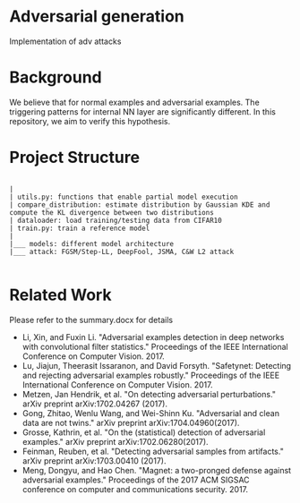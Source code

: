# Adversarial generation
Implementation of adv attacks

# Background
We believe that for normal examples and adversarial examples. The triggering patterns for internal NN layer are significantly different. In this repository, we aim to verify this hypothesis. 

# Project Structure
```

|
| utils.py: functions that enable partial model execution
| compare_distribution: estimate distribution by Gaussian KDE and compute the KL divergence between two distributions
| dataloader: load training/testing data from CIFAR10
| train.py: train a reference model
|
|___ models: different model architecture
|___ attack: FGSM/Step-LL, DeepFool, JSMA, C&W L2 attack


```

# Related Work

Please refer to the summary.docx for details

- Li, Xin, and Fuxin Li. "Adversarial examples detection in deep networks with convolutional filter statistics." Proceedings of the IEEE International Conference on Computer Vision. 2017. 
- Lu, Jiajun, Theerasit Issaranon, and David Forsyth. "Safetynet: Detecting and rejecting adversarial examples robustly." Proceedings of the IEEE International Conference on Computer Vision. 2017.
- Metzen, Jan Hendrik, et al. "On detecting adversarial perturbations." arXiv preprint arXiv:1702.04267 (2017).
- Gong, Zhitao, Wenlu Wang, and Wei-Shinn Ku. "Adversarial and clean data are not twins." arXiv preprint arXiv:1704.04960(2017).
- Grosse, Kathrin, et al. "On the (statistical) detection of adversarial examples." arXiv preprint arXiv:1702.06280(2017).
- Feinman, Reuben, et al. "Detecting adversarial samples from artifacts." arXiv preprint arXiv:1703.00410 (2017).
- Meng, Dongyu, and Hao Chen. "Magnet: a two-pronged defense against adversarial examples." Proceedings of the 2017 ACM SIGSAC conference on computer and communications security. 2017.

